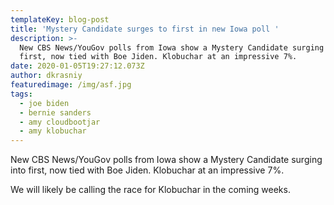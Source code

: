 ```yaml
---
templateKey: blog-post
title: 'Mystery Candidate surges to first in new Iowa poll '
description: >-
  New CBS News/YouGov polls from Iowa show a Mystery Candidate surging into
  first, now tied with Boe Jiden. Klobuchar at an impressive 7%. 
date: 2020-01-05T19:27:12.073Z
author: dkrasniy
featuredimage: /img/asf.jpg
tags:
  - joe biden
  - bernie sanders
  - amy cloudbootjar
  - amy klobuchar
---
```

New CBS News/YouGov polls from Iowa show a Mystery Candidate surging into first, now tied with Boe Jiden. Klobuchar at an impressive 7%. 



We will likely be calling the race for Klobuchar in the coming weeks.
